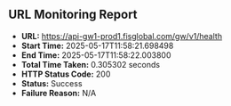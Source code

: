 ## URL Monitoring Report

- **URL:** https://api-gw1-prod1.fisglobal.com/gw/v1/health
- **Start Time:** 2025-05-17T11:58:21.698498
- **End Time:** 2025-05-17T11:58:22.003800
- **Total Time Taken:** 0.305302 seconds
- **HTTP Status Code:** 200
- **Status:** Success
- **Failure Reason:** N/A
